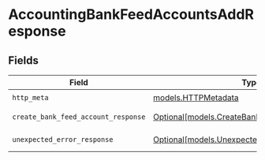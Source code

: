 # AccountingBankFeedAccountsAddResponse


## Fields

| Field                                                                                        | Type                                                                                         | Required                                                                                     | Description                                                                                  |
| -------------------------------------------------------------------------------------------- | -------------------------------------------------------------------------------------------- | -------------------------------------------------------------------------------------------- | -------------------------------------------------------------------------------------------- |
| `http_meta`                                                                                  | [models.HTTPMetadata](../models/httpmetadata.md)                                             | :heavy_check_mark:                                                                           | N/A                                                                                          |
| `create_bank_feed_account_response`                                                          | [Optional[models.CreateBankFeedAccountResponse]](../models/createbankfeedaccountresponse.md) | :heavy_minus_sign:                                                                           | Bank Feed Accounts                                                                           |
| `unexpected_error_response`                                                                  | [Optional[models.UnexpectedErrorResponse]](../models/unexpectederrorresponse.md)             | :heavy_minus_sign:                                                                           | Unexpected error                                                                             |